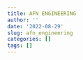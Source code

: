 ```yaml
---
title: AFN ENGINEERING
author: ''
date: '2022-08-29'
slug: afn_engineering
categories: []
tags: []
---
```

